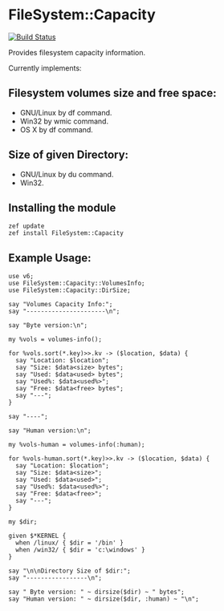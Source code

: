 # FileSystem::Capacity
[![Build Status](https://travis-ci.org/ramiroencinas/perl6-FileSystem-Capacity.svg?branch=master)](https://travis-ci.org/ramiroencinas/perl6-FileSystem-Capacity)

Provides filesystem capacity information.

Currently implements:

## Filesystem volumes size and free space: ##
* GNU/Linux by df command.
* Win32 by wmic command.
* OS X by df command.

## Size of given Directory: ##
* GNU/Linux by du command.
* Win32.

## Installing the module ##

    zef update
    zef install FileSystem::Capacity

## Example Usage: ##
    use v6;
    use FileSystem::Capacity::VolumesInfo;
    use FileSystem::Capacity::DirSize;

    say "Volumes Capacity Info:";
    say "----------------------\n";

    say "Byte version:\n";

    my %vols = volumes-info();

    for %vols.sort(*.key)>>.kv -> ($location, $data) {
      say "Location: $location";
      say "Size: $data<size> bytes";
      say "Used: $data<used> bytes";
      say "Used%: $data<used%>";
      say "Free: $data<free> bytes";
      say "---";
    }

    say "----";

    say "Human version:\n";

    my %vols-human = volumes-info(:human);

    for %vols-human.sort(*.key)>>.kv -> ($location, $data) {
      say "Location: $location";
      say "Size: $data<size>";
      say "Used: $data<used>";
      say "Used%: $data<used%>";
      say "Free: $data<free>";
      say "---";
    }

    my $dir;

    given $*KERNEL {
      when /linux/ { $dir = '/bin' }
      when /win32/ { $dir = 'c:\windows' }
    }

    say "\n\nDirectory Size of $dir:";
    say "-----------------\n";

    say " Byte version: " ~ dirsize($dir) ~ " bytes";
    say "Human version: " ~ dirsize($dir, :human) ~ "\n";
